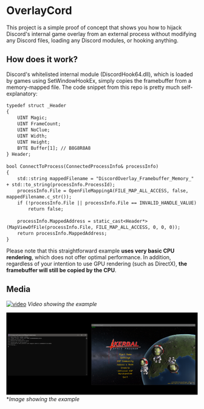 # OverlayCord
This project is a simple proof of concept that shows you how to hijack Discord's internal game overlay from an external process without modifying any Discord files, loading any Discord modules, or hooking anything.

## How does it work?
Discord's whitelisted internal module (DiscordHook64.dll), which is loaded by games using SetWindowHookEx, simply copies the framebuffer from a memory-mapped file. The code snippet from this repo is pretty much self-explanatory:

```
typedef struct _Header
{
	UINT Magic;
	UINT FrameCount;
	UINT NoClue;
	UINT Width;
	UINT Height;
	BYTE Buffer[1]; // B8G8R8A8
} Header;

bool ConnectToProcess(ConnectedProcessInfo& processInfo)
{
	std::string mappedFilename = "DiscordOverlay_Framebuffer_Memory_" + std::to_string(processInfo.ProcessId);
	processInfo.File = OpenFileMappingA(FILE_MAP_ALL_ACCESS, false, mappedFilename.c_str());
	if (!processInfo.File || processInfo.File == INVALID_HANDLE_VALUE)
		return false;

	processInfo.MappedAddress = static_cast<Header*>(MapViewOfFile(processInfo.File, FILE_MAP_ALL_ACCESS, 0, 0, 0));
	return processInfo.MappedAddress;
}
```
Please note that this straightforward example **uses very basic CPU rendering**, which does not offer optimal performance. In addition, regardless of your intention to use GPU rendering (such as DirectX), **the framebuffer will still be copied by the CPU**.

## Media
[![video](https://img.youtube.com/vi/T2uftl9C9p8/0.jpg)](https://www.youtube.com/watch?v=T2uftl9C9p8)
*Video showing the example*

![pic1](Assets/0.png)
**Image showing the example*

